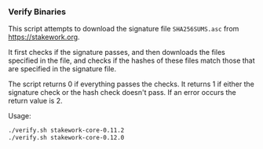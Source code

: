 ### Verify Binaries
This script attempts to download the signature file `SHA256SUMS.asc` from https://stakework.org.

It first checks if the signature passes, and then downloads the files specified in the file, and checks if the hashes of these files match those that are specified in the signature file.

The script returns 0 if everything passes the checks. It returns 1 if either the signature check or the hash check doesn't pass. If an error occurs the return value is 2.

Usage:

```sh
./verify.sh stakework-core-0.11.2
./verify.sh stakework-core-0.12.0
```
